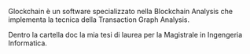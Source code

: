 Glockchain è un software specializzato nella Blockchain Analysis che implementa la tecnica della Transaction Graph Analysis.

Dentro la cartella doc la mia tesi di laurea per la Magistrale in Ingengeria Informatica.
